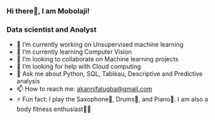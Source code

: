 ### Hi there👋, I am Mobolaji!

### Data scientist and Analyst

- 🔭 I’m currently working on Unsupervised machine learning
- 🌱 I’m currently learning Computer Vision
- 👯 I’m looking to collaborate on Machine learning projects
- 🤔 I’m looking for help with Cloud computing
- 💬 Ask me about Python, SQL, Tableau, Descriptive and Predictive analysis
- 📫 How to reach me: akannifalugba@gmail.com
- ⚡ Fun fact: I play the Saxophone🎷, Drums🥁, and Piano🎹. I am also a body fitness enthusiast🏋️‍♂️
